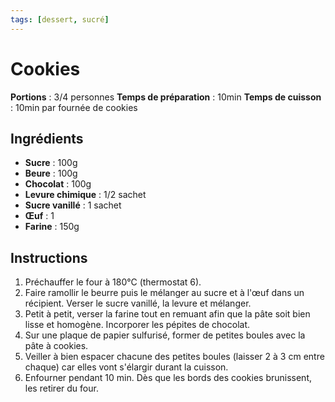 ```yaml
---
tags: [dessert, sucré]
---
```


# Cookies

**Portions** : 3/4 personnes
**Temps de préparation** : 10min
**Temps de cuisson** : 10min par fournée de cookies

## Ingrédients

- **Sucre** : 100g
- **Beure** : 100g
- **Chocolat** : 100g
- **Levure chimique** : 1/2 sachet
- **Sucre vanillé** : 1 sachet
- **Œuf** : 1
- **Farine** : 150g

## Instructions

1. Préchauffer le four à 180°C (thermostat 6).
2. Faire ramollir le beurre puis le mélanger au sucre et à l'œuf dans un récipient. Verser le sucre vanillé, la levure et mélanger.
3. Petit à petit, verser la farine tout en remuant afin que la pâte soit bien lisse et homogène. Incorporer les pépites de chocolat.
4. Sur une plaque de papier sulfurisé, former de petites boules avec la pâte à cookies.
5. Veiller à bien espacer chacune des petites boules (laisser 2 à 3 cm entre chaque) car elles vont s'élargir durant la cuisson.
6. Enfourner pendant 10 min. Dès que les bords des cookies brunissent, les retirer du four.
